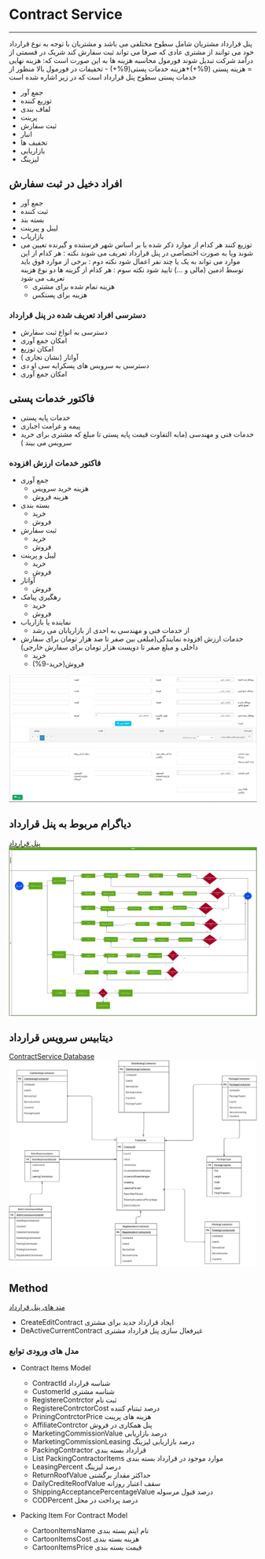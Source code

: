 # Contract Service

---
پنل قرارداد مشتریان شامل سطوح مختلفی می باشد و مشتریان با توجه به نوع قرارداد خود می توانند از مشتری عادی که صرفا می تواند ثبت سفارش کند شریک در قسمتی از درآمد شرکت تبدیل شوند 
فورمول محاسبه هزینه ها به این صورت است که:
هزینه نهایی = هزینه پستی (9%+)+هزینه خدمات پستی(9%+) - تخفیفات
در فورمول بالا منظور از خدمات پستی سطوح پنل قرارداد است که در زیر اشاره شده است

- جمع آور
- توزیع کننده
- لفاف بندی
- پرینت
- ثبت سفارش
- انبار
- تخفیف ها
- بازاریابی
- لیزینگ

## افراد دخیل در ثبت سفارش

- جمع آور
- ثبت کننده
- بسته بند
- لیبل و پیرینت
- بازاریاب
- توزیع کنند
هر کدام از موارد ذکر شده یا بر اساس شهر فرستنده و گیرنده تعیین می شوند ویا به صورت اختصاصی در پنل قرارداد تعریف می شوند
نکته : هر کدام از این موارد می تواند به یک یا چند نفر اعمال شود
نکته دوم : برخی از موارد فوق باید توسط ادمین (مالی و ...) تایید شود
نکته سوم : هر کدام از گزینه ها دو نوع هزینه تعریف می شود 
  - هزینه تمام شده برای مشتری
  - هزینه برای پستکس

### دسترسی افراد تعریف شده در پنل قرارداد

- دسترسی به انواع ثبت سفارش
- امکان جمع آوری
- امکان توزیع
- آواتار (نشان تجاری )
- دسترسی به سرویس های پسکرایه سی او دی  
- امکان جمع آوری

## فاکتور خدمات پستی

- خدمات پایه پستی
- پیمه و غرامت اجباری
- خدمات فنی و مهندسی (مابه التفاوت قیمت پایه پستی تا مبلغ که مشتری برای خرید سرویس می بیند  )

### فاکتور خدمات ارزش افزوده

- جمع آوری
  - هزینه خرید سرویس
  - هزینه فروش
- بسته بندی
  - خرید
  - فروش
- ثبت سفارش
  - خرید
  - فروش
- لیبل و پرینت
  - خرید
  - فروش
- آواتار
  - فروش
- رهگیری پیامک
  - خرید
  - فروش
- نماینده یا بازاریاب
  - از خدمات فنی و مهندسی به احدی از بازاریابان می رشد
- خدمات ارزش افزوده نمایندگی(مبلغی بین صفر تا صد هزار تومان برای سفارش داخلی و مبلغ صفر تا دویست هزار تومان برای سفارش خارجی)
  - خرید
  - فروش(خرید-9%)

![ContratService](imgs/Contract.png)

## دیاگرام مربوط به پنل قرارداد

[پنل قرارداد](Diagrams/BC1-CustumerPlan.drawio)
![ContractService](imgs/BC1-CustumerPlan.png)

## دیتابیس سرویس قرارداد

[ContractService Database](Diagrams/ContractServiceDatabase.drawio)
![contractservice](imgs/ContractServiceDatabase.png)

## Method

[متد های پنل قرارداد](Diagrams/ContractServiceMethod.drawio)

- CreateEditContract
  ایجاد قرارداد جدید برای مشتری
- DeActiveCurrentContract
  غیرفعال سازی پنل قرارداد مشتری

### مدل های ورودی توابع

- Contract Items Model
  - ContractId
    شناسه قرارداد
  - CustomerId
    شناسه مشتری
  - RegistereContrctor
    ثبت نام
  - RegistereContrctorCost
    درصد ثبتنام کننده
  - PriningContrctorPrice
   هزینه های پرینت
  - AffiliateContrctor
   پنل همکاری در فروش
  - MarketingCommissionValue
   درصد بازاریابی
  - MarketingCommissionLeasing
   درصد بازاریابی لیزینگ
  - PackingContractor
    قرارداد بسته بندی
  - List<PackingItemForContractModel> PackingContractorItems
    موارد موجود در قرارداد بسته بندی
  - LeasingPercent
    درصد لیزینگ
  - ReturnRoofValue
    حداکثر مقدار برگشتی
  - DailyCrediteRoofValue
   سقف اعتبار روزانه
  - ShippingAcceptancePercentageValue
   درصد قبول مرسوله
  - CODPercent
    درصد پرداخت در محل

- Packing Item For Contract Model
  - CartoonItemsName
    نام ایتم بسته بندی
  - CartoonItemsCost
   هزینه بسته بندی
  - CartoonItemsPrice
   قیمت بسته بندی
